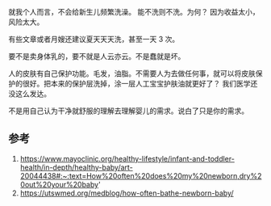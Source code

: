 就我个人而言，不会给新生儿频繁洗澡。 能不洗则不洗。为何？ 因为收益太小，风险太大。



有些文章或者月嫂还建议夏天天天洗，甚至一天 3 次。

要不是卖身体乳的，要不就是人云亦云。不是蠢就是坏。



人的皮肤有自己保护功能。毛发，油脂。不需要人为去做任何事，就可以将皮肤保护的很好。把本来的保护层洗掉，涂一层人工宝宝护肤油就更好了？ 我们医学还没这么发达。

不是用自己认为干净就舒服的理解去理解婴儿的需求。说白了只是你的需求。 











## 参考

1. https://www.mayoclinic.org/healthy-lifestyle/infant-and-toddler-health/in-depth/healthy-baby/art-20044438#:~:text=How%20often%20does%20my%20newborn,dry%20out%20your%20baby'
2. https://utswmed.org/medblog/how-often-bathe-newborn-baby/